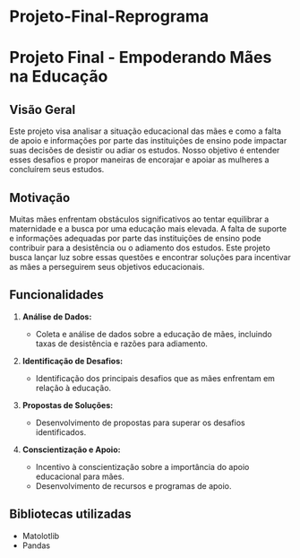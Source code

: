 # Projeto-Final-Reprograma

# Projeto Final - Empoderando Mães na Educação

## Visão Geral

Este projeto visa analisar a situação educacional das mães e como a falta de apoio e informações por parte das instituições de ensino pode impactar suas decisões de desistir ou adiar os estudos. Nosso objetivo é entender esses desafios e propor maneiras de encorajar e apoiar as mulheres a concluírem seus estudos.

## Motivação

Muitas mães enfrentam obstáculos significativos ao tentar equilibrar a maternidade e a busca por uma educação mais elevada. A falta de suporte e informações adequadas por parte das instituições de ensino pode contribuir para a desistência ou o adiamento dos estudos. Este projeto busca lançar luz sobre essas questões e encontrar soluções para incentivar as mães a perseguirem seus objetivos educacionais.

## Funcionalidades

1. **Análise de Dados:**
   - Coleta e análise de dados sobre a educação de mães, incluindo taxas de desistência e razões para adiamento.

2. **Identificação de Desafios:**
   - Identificação dos principais desafios que as mães enfrentam em relação à educação.

3. **Propostas de Soluções:**
   - Desenvolvimento de propostas para superar os desafios identificados.

4. **Conscientização e Apoio:**
   - Incentivo à conscientização sobre a importância do apoio educacional para mães.
   - Desenvolvimento de recursos e programas de apoio.

## Bibliotecas utilizadas

   - Matolotlib
   - Pandas


